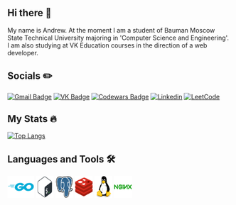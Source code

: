 ## Hi there 👋
My name is Andrew. At the moment I am a student of Bauman Moscow State Technical University majoring in 'Computer Science and Engineering'. I am also studying at VK Education courses in the direction of a web developer.


## Socials :pencil2:
[![Gmail Badge](https://img.shields.io/badge/-Gmail-red?style=flat&logo=Gmail&logoColor=white)](mailto:andreymyshlyaev9@gmail.com)
[![VK Badge](https://img.shields.io/badge/-VK-white?style=flat&logo=Vk&logoColor=blue)](https://vk.com/id549986297)
[![Codewars Badge](https://img.shields.io/badge/-codewars-black?style=flat&logo=codewars&logoColor=red)](https://www.codewars.com/users/Vened)
[![Linkedin](https://img.shields.io/badge/-Linkedin-white?style=flat&logo=linkedin&logoColor=blue)](https://www.linkedin.com/in/andrew-myshlyaev-53ba85286/)
[![LeetCode](https://img.shields.io/badge/-LeetCode-white?style=flat&logo=leetCode)](https://leetcode.com/Vened123/)
<img src="https://komarev.com/ghpvc/?username=Gokert&style=flat-square&color=blue" alt=""/>


## My Stats :fire:
[![Top Langs](https://github-readme-stats.vercel.app/api/top-langs/?username=Gokert)](https://github.com/anuraghazra/github-readme-stats)

<h2 align="left">Languages and Tools 🛠️</h2>
<p align="left">
    <img src="https://raw.githubusercontent.com/devicons/devicon/master/icons/go/go-original-wordmark.svg" alt="cplusplus" width="60" height="50"/> </a>
    <img src="https://raw.githubusercontent.com/devicons/devicon/master/icons/bash/bash-original.svg" alt="bash" width="40" height="50"/> </a>
    <img src="https://raw.githubusercontent.com/devicons/devicon/master/icons/postgresql/postgresql-original.svg" alt="postgresql" width="40" height="50"/> </a>
    <img src="https://raw.githubusercontent.com/devicons/devicon/master/icons/redis/redis-original.svg" alt="redis" width="40" height="50"/> </a> 
    <img src="https://raw.githubusercontent.com/devicons/devicon/master/icons/linux/linux-original.svg" alt="linux" width="40" height="50"/> </a>
    <img src="https://raw.githubusercontent.com/devicons/devicon/master/icons/nginx/nginx-original.svg" alt="nginx" width="40" height="50"/> </a> 
</p>
